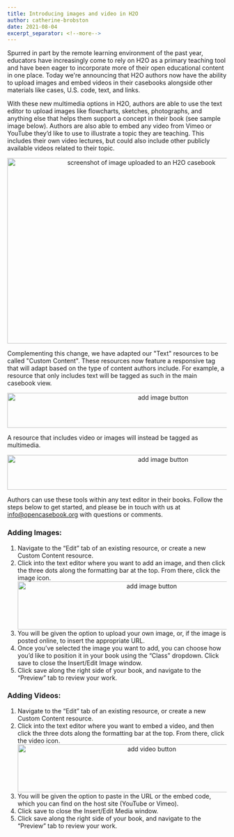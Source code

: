 ```yaml
---
title: Introducing images and video in H2O
author: catherine-brobston
date: 2021-08-04
excerpt_separator: <!--more-->
---
```


Spurred in part by the remote learning environment of the past year, educators have increasingly come to rely on H2O as a primary teaching tool and have been eager to incorporate more of their open educational content in one place. Today we're announcing that H2O authors now have the ability to upload images and embed videos in their casebooks alongside other materials like cases, U.S. code, text, and links. 

With these new multimedia options in H2O, authors are able to use the text editor to upload images like flowcharts, sketches, photographs, and anything else that helps them support a concept in their book (see sample image below). Authors are also able to embed any video from Vimeo or YouTube they’d like to use to illustrate a topic they are teaching. This includes their own video lectures, but could also include other publicly available videos related to their topic.

<!--more-->

<p style="text-align:center;"><img src="/assets/images/image-upload-example.png" alt="screenshot of image uploaded to an H2O casebook" width="600" height="425"></p>

Complementing this change, we have adapted our "Text" resources to be called "Custom Content". These resources now feature a responsive tag that will adapt based on the type of content authors include. For example, a resource that only includes text will be tagged as such in the main casebook view. 

<p style="text-align:center;"><img src="/assets/images/Questions-to-consider-text.png" alt="add image button" width="700" height="80"></p>

A resource that includes video or images will instead be tagged as multimedia. 

<p style="text-align:center;"><img src="/assets/images/Video-overview-multimedia.png" alt="add image button" width="700" height="80"></p>

Authors can use these tools within any text editor in their books. Follow the steps below to get started, and please be in touch with us at info@opencasebook.org with questions or comments. 

### Adding Images:

<ol>
<li>Navigate to the “Edit” tab of an existing resource, or create a new Custom Content resource.</li> 
<li>Click into the text editor where you want to add an image, and then click the three dots along the formatting bar at the top. From there, click the image icon.</li>
<center><img src="/assets/images/add-image.png" alt="add image button" width="600" height="110"></center>
<li>You will be given the option to upload your own image, or, if the image is posted online, to insert the appropriate URL.</li> 
<li>Once you’ve selected the image you want to add, you can choose how you’d like to position it in your book using the “Class” dropdown. Click save to close the Insert/Edit Image window.</li> 
<li>Click save along the right side of your book, and navigate to the “Preview” tab to review your work.</li>
</ol>


### Adding Videos:

<ol>
<li>Navigate to the “Edit” tab of an existing resource, or create a new Custom Content resource.</li> 
<li>Click into the text editor where you want to embed a video, and then click the three dots along the formatting bar at the top. From there, click the video icon.</li> 
<center><img src="/assets/images/add-video.png" alt="add video button" width="600" height="110"></center>
<li>You will be given the option to paste in the URL or the embed code, which you can find on the host site (YouTube or Vimeo).</li>
<li>Click save to close the Insert/Edit Media window.</li>
<li>Click save along the right side of your book, and navigate to the “Preview” tab to review your work.</li>
</ol>
